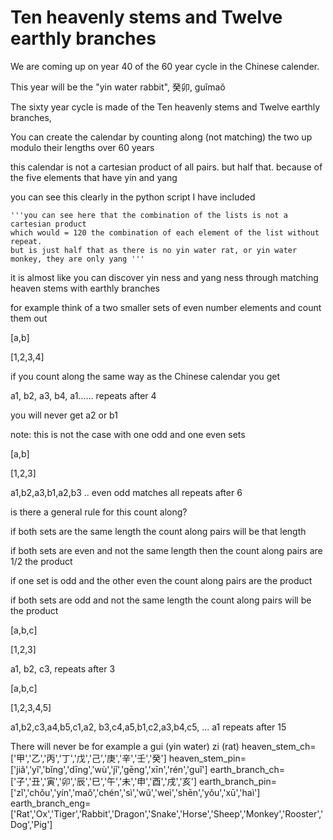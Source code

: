 # Ten heavenly stems and Twelve earthly branches

We are coming up on year 40 of the 60 year cycle in the Chinese calender.

This year will be the "yin water rabbit", 癸卯, guǐmaǒ

The sixty year cycle is made of the Ten heavenly stems and Twelve earthly branches,

You can create the calendar by counting along (not matching) the two up modulo their lengths over 60 years


this calendar is not a cartesian product of all pairs. but half that. because of the five elements that have yin and yang 


you can see this clearly in the python script I have included


    '''you can see here that the combination of the lists is not a cartesian product
    which would = 120 the combination of each element of the list without repeat.
    but is just half that as there is no yin water rat, or yin water monkey, they are only yang '''
    
it is almost like you can discover yin ness and yang ness through matching heaven stems with earthly branches

for example think of a two smaller sets of even number elements and count them out

[a,b]

[1,2,3,4]

if you count along the same way as the Chinese calendar you get 

a1, b2, a3, b4, a1......  repeats after 4

you will never get a2 or b1

note: this is not the case with one odd and one even sets

[a,b]

[1,2,3]

a1,b2,a3,b1,a2,b3 ..  even odd matches all repeats after 6


is there a general rule for this count along?

if both sets are the same length the count along pairs  will be that length

if both sets are  even and not the same length then the count along pairs are 1/2 the product

if one set is odd and the other even the count along pairs are the product 

if both sets are odd and not the same length the count along pairs will be the product


[a,b,c]

[1,2,3]

a1, b2, c3,   repeats after 3


[a,b,c]

[1,2,3,4,5]

a1,b2,c3,a4,b5,c1,a2, b3,c4,a5,b1,c2,a3,b4,c5, ... a1 repeats after 15 


There will never be for example a gui (yin water) zi (rat)
heaven_stem_ch=['甲','乙','丙','丁','戊','己','庚','辛','壬','癸'] 
heaven_stem_pin=['jiǎ','yǐ','bǐng','dīng','wù','jǐ','gēng','xīn','rén','guǐ']
earth_branch_ch=['子','丑','寅','卯','辰','巳','午','未','申','酉','戌','亥']
earth_branch_pin=['zǐ','chǒu','yín','maǒ','chén','sì','wǔ','weì','shēn','yǒu','xū','haì']
earth_branch_eng=['Rat','Ox','Tiger','Rabbit','Dragon','Snake','Horse','Sheep','Monkey','Rooster','Dog','Pig']